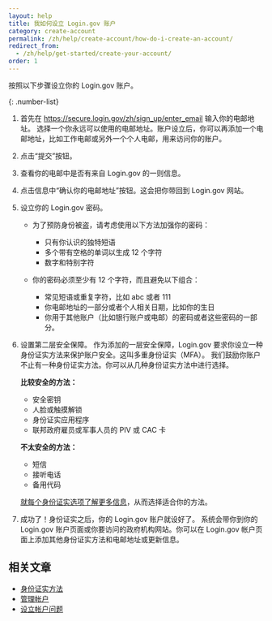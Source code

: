 ```yaml
---
layout: help
title: 我如何设立 Login.gov 账户
category: create-account
permalink: /zh/help/create-account/how-do-i-create-an-account/
redirect_from:
  - /zh/help/get-started/create-your-account/
order: 1
---
```

按照以下步骤设立你的 Login.gov 账户。

{: .number-list}

1. 首先在 <https://secure.login.gov/zh/sign_up/enter_email> 输入你的电邮地址。
   选择一个你永远可以使用的电邮地址。账户设立后，你可以再添加一个电邮地址，比如工作电邮或另外一个个人电邮，用来访问你的账户。

2. 点击“提交”按钮。

3. 查看你的电邮中是否有来自 Login.gov 的一则信息。

4. 点击信息中“确认你的电邮地址”按钮。这会把你带回到 Login.gov 网站。

5. 设立你的 Login.gov 密码。

   * 为了预防身份被盗，请考虑使用以下方法加强你的密码：
     * 只有你认识的独特短语
     * 多个带有空格的单词以生成 12 个字符
     * 数字和特别字符

   * 你的密码必须至少有 12 个字符，而且避免以下组合：
     * 常见短语或重复字符，比如 abc 或者 111
     * 你电邮地址的一部分或者个人相关日期，比如你的生日
     * 你用于其他账户（比如银行账户或电邮）的密码或者这些密码的一部分。

6. 设置第二层安全保障。
   作为添加的一层安全保障，Login.gov 要求你设立一种身份证实方法来保护账户安全。这叫多重身份证实（MFA）。
   我们鼓励你账户不止有一种身份证实方法。你可以从几种身份证实方法中进行选择。

   **比较安全的方法：**
   * 安全密钥
   * 人脸或触摸解锁
   * 身份证实应用程序
   * 联邦政府雇员或军事人员的 PIV 或 CAC 卡

   **不太安全的方法：**
   * 短信
   * 接听电话
   * 备用代码

   [就每个身份证实选项了解更多信息](/zh/help/get-started/authentication-methods/)，从而选择适合你的方法。

7. 成功了！身份证实之后，你的 Login.gov 账户就设好了。
   系统会带你到你的 Login.gov 账户页面或你要访问的政府机构网站。你可以在 Login.gov 帐户页面上添加其他身份证实方法和电邮地址或更新信息。

## 相关文章

* [身份证实方法](/zh/help/create-account/authentication-methods/)
* [管理帐户](/zh/help/manage-your-account/overview/)
* [设立帐户问题](/zh/help/create-account/issues-creating-an-account/)
